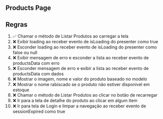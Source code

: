 ## Products Page

## Regras
1. ✅ Chamar o método de Listar Produtos ao carregar a tela
2. ❌ Exibir loading ao receber evento de isLoading do presenter como true
3. ❌ Esconder loading ao receber evento de isLoading do presenter como false ou null
4. ❌ Exibir mensagem de erro e esconder a lista ao receber evento de productsData com erro
5. ❌ Esconder mensagem de erro e exibir a lista ao receber evento de productsData com dados
6. ❌ Mostrar o imagem, nome e valor do produto baseado no modelo
7. ❌ Mostrar o nome rabiscado se o produto não estiver disponivel em estoque
8. ❌ Chamar o método de Listar Produtos ao clicar no botão de recarregar
9. ❌ Ir para a tela de detalhe do produto ao clicar em algum item
10. ❌ Ir para tela de Login e limpar a navegação ao receber evento de sessionExpired como true